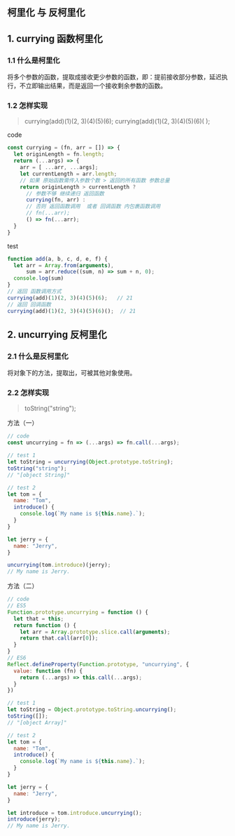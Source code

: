 ## 柯里化 与 反柯里化

## 1. currying 函数柯里化

### 1.1 什么是柯里化
将多个参数的函数，提取成接收更少参数的函数，即：提前接收部分参数，延迟执行，不立即输出结果，而是返回一个接收剩余参数的函数。

### 1.2 怎样实现
> currying(add)(1)(2, 3)(4)(5)(6); 
> currying(add)(1)(2, 3)(4)(5)(6)( ); 

code
```js
const currying = (fn, arr = []) => {
  let originLength = fn.length;
  return (...args) => {
    arr = [ ...arr, ...args];
    let currentLength = arr.length;
    // 如果 原始函数需传入参数个数 > 返回的所有函数 参数总量
    return originLength > currentLength ?
      // 参数不够 继续递归 返回函数
      currying(fn, arr) :
      // 否则 返回函数调用  或者 回调函数 内包裹函数调用
      // fn(...arr);
      () => fn(...arr);
  }
}
```
test
```js
function add(a, b, c, d, e, f) {
  let arr = Array.from(arguments),
      sum = arr.reduce((sum, n) => sum + n, 0);
  console.log(sum)
}
// 返回 函数调用方式
currying(add)(1)(2, 3)(4)(5)(6);   // 21
// 返回 回调函数
currying(add)(1)(2, 3)(4)(5)(6)();  // 21
```


## 2. uncurrying 反柯里化

### 2.1 什么是反柯里化
将对象下的方法，提取出，可被其他对象使用。

### 2.2 怎样实现
> toString("string");

方法（一）
```js
// code
const uncurrying = fn => (...args) => fn.call(...args);

// test 1
let toString = uncurrying(Object.prototype.toString);
toString("string");
// "[object String]"

// test 2
let tom = { 
  name: "Tom",
  introduce() {
    console.log(`My name is ${this.name}.`);
  }
}

let jerry = {
  name: "Jerry",
}

uncurrying(tom.introduce)(jerry);
// My name is Jerry.
```

方法（二）
```js
// code
// ES5
Function.prototype.uncurrying = function () {
  let that = this;
  return function () {
    let arr = Array.prototype.slice.call(arguments);
    return that.call(arr[0]);
  }
}
// ES6
Reflect.defineProperty(Function.prototype, "uncurrying", {
  value: function (fn) {
    return (...args) => this.call(...args);
  }
})

// test 1
let toString = Object.prototype.toString.uncurrying();
toString([]);
// "[object Array]"

// test 2
let tom = { 
  name: "Tom",
  introduce() {
    console.log(`My name is ${this.name}.`);
  }
}

let jerry = {
  name: "Jerry",
}

let introduce = tom.introduce.uncurrying();
introduce(jerry);
// My name is Jerry.
```